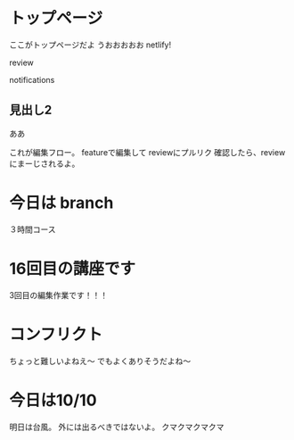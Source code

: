 # トップページ
ここがトップページだよ
うおおおおお
netlify!

review

notifications
## 見出し2
ああ

これが編集フロー。
featureで編集して
reviewにプルリク
確認したら、reviewにまーじされるよ。


# 今日は branch
３時間コース





# 16回目の講座です

3回目の編集作業です！！！

# コンフリクト
ちょっと難しいよねえ〜
でもよくありそうだよね〜

# 今日は10/10
明日は台風。
外には出るべきではないよ。
クマクマクマクマ


